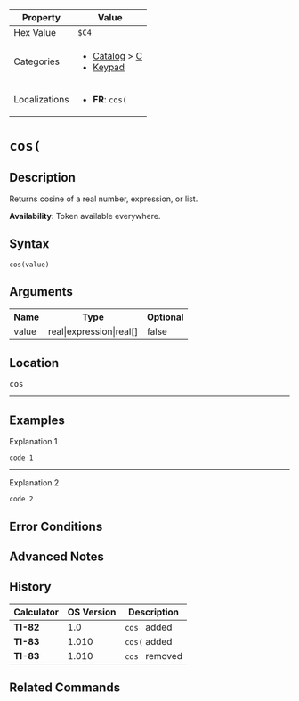 | Property      | Value |
|---------------|-------|
| Hex Value     | `$C4`|
| Categories    | <ul><li>[Catalog](<../categories/Catalog.md>) > [C](<../categories/Catalog.md#C>)</li><li>[Keypad](<../categories/Keypad.md>)</li></ul> |
| Localizations | <ul><li><b>FR</b>: `cos(`</li></ul> |

# `cos(`

## Description
Returns cosine of a real number, expression, or list.


<b>Availability</b>: Token available everywhere.

## Syntax
`cos(value)`

## Arguments
<table>
<tr><th>Name</th><th>Type</th><th>Optional</th></tr>

<tr><td>value</td><td>real|expression|real[]</td><td>false</td></tr>

</table>

## Location
<kbd>cos</kbd>
<hr>

## Examples

Explanation 1
```ti-basic
code 1
```
---
Explanation 2
```ti-basic
code 2
```

## Error Conditions


## Advanced Notes


## History
| Calculator | OS Version | Description |
|------------|------------|-------------|
| <b>TI-82</b> | 1.0 | `cos ` added
| <b>TI-83</b> | 1.010 | `cos(` added
| <b>TI-83</b> | 1.010 | `cos ` removed

## Related Commands

    